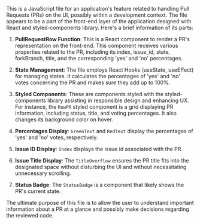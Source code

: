 This is a JavaScript file for an application's feature related to handling Pull Requests (PRs) on the UI, possibly within a development context. The file appears to be a part of the front-end layer of the application designed with React and styled-components library. Here's a brief information of its parts:

1. **PullRequestRow Function**: This is a React component to render a PR's representation on the front-end. This component receives various properties related to the PR, including its index, issue_id, state, forkBranch, title, and the corresponding 'yes' and 'no' percentages.

2. **State Management**: The file employs React Hooks (useState, useEffect) for managing states. It calculates the percentages of 'yes' and 'no' votes concerning the PR and makes sure they add up to 100%.

3. **Styled Components**: These are components styled with the styled-components library assisting in responsible design and enhancing UX. For instance, the `RowPR` styled component is a grid displaying PR information, including status, title, and voting percentages. It also changes its background color on hover.

4. **Percentages Display**: `GreenText` and `RedText` display the percentages of 'yes' and 'no' votes, respectively.

5. **Issue ID Display**: `Index` displays the issue id associated with the PR.

6. **Issue Title Display**: The `TitleOverflow` ensures the PR title fits into the designated space without disturbing the UI and without necessitating unnecessary scrolling.

7. **Status Badge**: The `StatusBadge` is a component that likely shows the PR's current state. 

The ultimate purpose of this file is to allow the user to understand important information about a PR at a glance and possibly make decisions regarding the reviewed code.